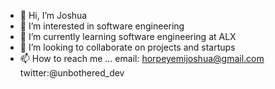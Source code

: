 - 👋 Hi, I’m  Joshua
- 👀 I’m interested in software engineering
- 🌱 I’m currently learning software engineering at ALX
- 💞️ I’m looking to collaborate on projects and startups
- 📫 How to reach me ...
email: horpeyemijoshua@gmail.com
twitter:@unbothered_dev
<!---
kodizia/kodizia is a ✨ special ✨ repository because its `README.md` (this file) appears on your GitHub profile.
You can click the Preview link to take a look at your changes.
--->
